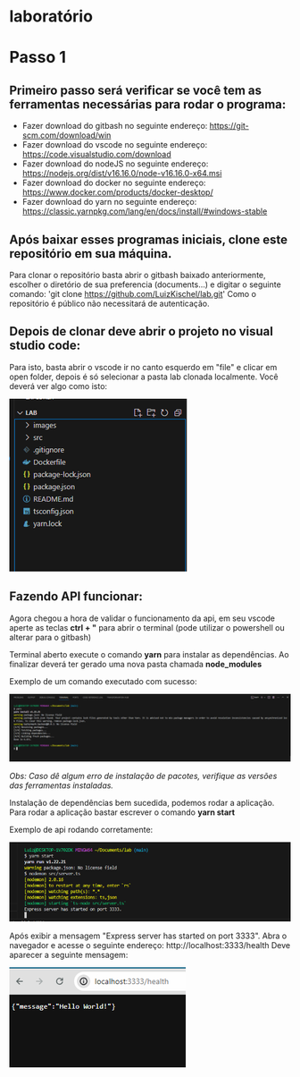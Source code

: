 # laboratório

# Passo 1

## Primeiro passo será verificar se você tem as ferramentas necessárias para rodar o programa:

- Fazer download do gitbash no seguinte endereço: https://git-scm.com/download/win
- Fazer download do vscode no seguinte endereço: https://code.visualstudio.com/download
- Fazer download do nodeJS no seguinte endereço: https://nodejs.org/dist/v16.16.0/node-v16.16.0-x64.msi
- Fazer download do docker no seguinte endereço: https://www.docker.com/products/docker-desktop/
- Fazer download do yarn no seguinte endereço: https://classic.yarnpkg.com/lang/en/docs/install/#windows-stable

## Após baixar esses programas iniciais, clone este repositório em sua máquina.

Para clonar o repositório basta abrir o gitbash baixado anteriormente, escolher o diretório de sua preferencia (documents...) e digitar o seguinte comando:
'git clone https://github.com/LuizKischel/lab.git'
Como o repositório é público não necessitará de autenticação.

## Depois de clonar deve abrir o projeto no visual studio code:

Para isto, basta abrir o vscode ir no canto esquerdo em "file" e clicar em open folder, depois é só selecionar a pasta lab clonada localmente.
Você deverá ver algo como isto:

![Alt text](./images/image.png)

## Fazendo API funcionar:

Agora chegou a hora de validar o funcionamento da api, em seu vscode aperte as teclas **ctrl + "** para abrir o terminal (pode utilizar o powershell ou alterar para o gitbash)

Terminal aberto execute o comando **yarn** para instalar as dependências. Ao finalizar deverá ter gerado uma nova pasta chamada __node_modules__

Exemplo de um comando executado com sucesso:

![Alt text](./images/terminal.png)

*Obs: Caso dê algum erro de instalação de pacotes, verifique as versões das ferramentas instaladas.*

Instalação de dependências bem sucedida, podemos rodar a aplicação.
Para rodar a aplicação bastar escrever o comando **yarn start**

Exemplo de api rodando corretamente:

![Alt text](./images/api-rodando.png)

Após exibir a mensagem "Express server has started on port 3333". 
Abra o navegador e acesse o seguinte endereço: http://localhost:3333/health
Deve aparecer a seguinte mensagem:

![Alt text](./images/helloworld.png)